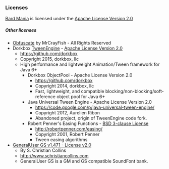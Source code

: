 ### Licenses

[Bard Mania][6] is licensed under the [Apache License Version 2.0][1]

##### Other licenses
* [Obfuscate][2] by MrCrayFish - All Rights Reserved
* Dorkbox [TweenEngine][3] - [Apache License Version 2.0][1]
  * https://github.com/dorkbox
  * Copyright 2015, dorkbox, llc
  * High performance and lightweight Animation/Tween framework for Java 6+
    * Dorkbox ObjectPool - Apache License Version 2.0
      * https://github.com/dorkbox
      * Copyright 2014, dorkbox, llc
      * Fast, lightweight, and compatible blocking/non-blocking/soft-reference object pool for Java 6+
    * Java Universal Tween Engine - Apache License Version 2.0
      * https://code.google.com/p/java-universal-tween-engine/
      * Copyright 2012, Aurelien Ribon
      * Abandoned project, origin of TweenEngine code fork.
    * Robert Penner's Easing Functions - [BSD 3-clause License][5]
      * http://robertpenner.com/easing/
      * Copyright 2001, Robert Penner
      * Tween easing algorithms
* [GeneralUser GS v1.471 - License v2.0][4]
  * By S. Christian Collins
  * http://www.schristiancollins.com
  * GeneralUser GS is a GM and GS compatible SoundFont bank.

[1]: http://www.apache.org/licenses/LICENSE-2.0
[2]: https://minecraft.curseforge.com/projects/obfuscate?gameCategorySlug=mc-mods&projectID=289380
[3]: https://github.com/dorkbox/TweenEngine
[4]: LICENSE.GeneralUserGS
[5]: LICENSE.BSD3
[6]: https://github.com/Aeronica/BardMania
